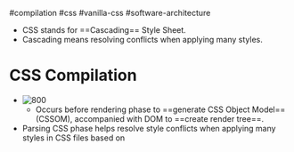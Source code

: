 #compilation #css #vanilla-css #software-architecture 

- CSS stands for ==Cascading== Style Sheet.
- Cascading means resolving conflicts when applying many styles.
# CSS Compilation
- ![800](Pasted%20image%2020240606123316.png)
	- Occurs before rendering phase to ==generate CSS Object Model== (CSSOM), accompanied with DOM to ==create render tree==.
- Parsing CSS phase helps resolve style conflicts when applying many styles in CSS files based on 